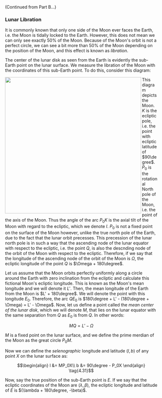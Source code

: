 (Continued from Part B...)

### Lunar Libration
It is commonly known that only one side of the Moon ever faces the Earth, i.e. the Moon is tidally locked to the Earth. However, this does not mean we can only see exactly $50$% of the Moon. Because of the Moon's orbit is not a perfect circle, we can see a bit more than $50$% of the Moon depending on the position of the Moon, and this effect is known as *libration*.

The center of the lunar disk as seen from the Earth is evidently the sub-Earth point on the lunar surface. We measure the libration of the Moon with the coordinates of this sub-Earth point. To do this, consider this diagram:

<img align="left" src="https://github.com/CitruzSquared/essays/assets/23460281/06f65700-a729-4117-b91e-b2d957dab5fd" width="450"/> This diagram depicts the Moon. $K$ is the ecliptic pole, i.e. the point with ecliptic latitude of $90\degree$. $P_0$ is the rotational North pole of the Moon, i.e. the point of the axis of the Moon. Thus the angle of the arc $P_0K$ is the axial tilt of the Moon with regard to the ecliptic, which we denote $I$. $P_0$ is not a fixed point on the surface of the Moon however, unlike the true north pole of the Earth, due to the fact that the lunar orbit precesses. This precession of the lunar north pole is in such a way that the ascending node of the lunar equator with respect to the ecliptic, i.e. the point $Q$, is also the descnding node of the orbit of the  Moon with respect to the ecliptic. Therefore, if we say that the longitude of the ascending node of the orbit of the Moon is $\Omega$, the ecliptic longitude of the point $Q$ is $\Omega + 180\degree$.

Let us assume that the Moon orbits perfectly uniformly along a circle around the Earth with zero inclination from the ecliptic and calculate this fictional Moon's ecliptic longitude. This is known as the Moon's mean longitude and we will denote it $L'$. Then, the mean longitude of the Earth from the Moon is $L' + 180\degree$. We will denote the point with this longitude $E_0$. Therefore, the arc $QE_0$ is $180\degree + L' - (180\degree + \Omega) = L' - \Omega$. Now, let us define a point called the *mean center of the lunar disk*, which we will denote $M$, that lies on the lunar equator with the same separation from $Q$ as $E_0$ is from $Q$. In other words:
```math
MQ = L' - \Omega \tag{4.30}
```
$M$ is a fixed point on the lunar surface, and we define the prime merdian of the Moon as the great circle $P_0M$.

Now we can define the *selenographic* longitude and latitude $(l, b)$ of any point $X$ on the lunar surface as:
```math
\begin{align}
l &= MP_0X\\
b &= 90\degree - P_0X
\end{align} \tag{4.31}
```
Now, say the true position of the sub-Earth point is $E$. If we say that the ecliptic coordinates of the Moon are $(\lambda, \beta)$, the ecliptic longitude and latitude of $E$ is $(\lambda + 180\degree, -\beta)$.
